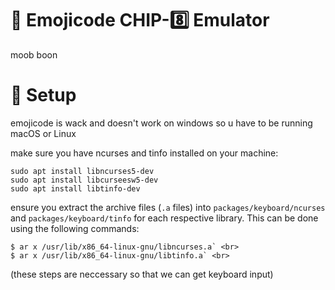 # 🎱 Emojicode CHIP-8️⃣ Emulator
moob boon

# 🔨 Setup
emojicode is wack and doesn't work on windows so u have to be running macOS or Linux <br>

make sure you have ncurses and tinfo installed on your machine: <br>
```
sudo apt install libncurses5-dev
sudo apt install libcurseesw5-dev
sudo apt install libtinfo-dev
```

ensure you extract the archive files (`.a` files) into  `packages/keyboard/ncurses` and `packages/keyboard/tinfo` for each respective library. This can be done using the following commands: <br>
```
$ ar x /usr/lib/x86_64-linux-gnu/libncurses.a` <br>           
$ ar x /usr/lib/x86_64-linux-gnu/libtinfo.a` <br>
```
(these steps are neccessary so that we can get keyboard input)
